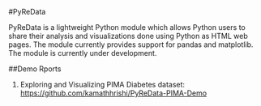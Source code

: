 #PyReData

PyReData is a lightweight Python module which allows Python users to share their analysis and visualizations done using Python as HTML web pages. The module currently provides support for pandas and matplotlib. The module is currently under development.

##Demo Rports

1. Exploring and Visualizing PIMA Diabetes dataset: https://github.com/kamathhrishi/PyReData-PIMA-Demo 
